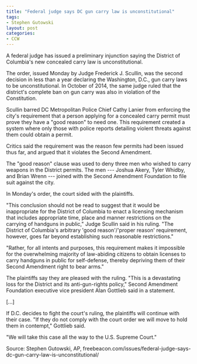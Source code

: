 ```yaml
---
title: "Federal judge says DC gun carry law is unconstitutional"
tags:
- Stephen Gutowski
layout: post
categories:
- CCW
---
```


A federal judge has issued a preliminary injunction saying the District of Columbia's new concealed carry law is unconstitutional.

The order, issued Monday by Judge Frederick J. Scullin, was the second decision in less than a year declaring the Washington, D.C., gun carry laws to be unconstitutional. In October of 2014, the same judge ruled that the district's complete ban on gun carry was also in violation of the Constitution.

Scullin barred DC Metropolitan Police Chief Cathy Lanier from enforcing the city's requirement that a person applying for a concealed carry permit must prove they have a "good reason" to need one. This requirement created a system where only those with police reports detailing violent threats against them could obtain a permit.

Critics said the requirement was the reason few permits had been issued thus far, and argued that it violates the Second Amendment.

The "good reason" clause was used to deny three men who wished to carry weapons in the District permits. The men --- Joshua Akery, Tyler Whidby, and Brian Wrenn --- joined with the Second Amendment Foundation to file suit against the city.

In Monday's order, the court sided with the plaintiffs.

"This conclusion should not be read to suggest that it would be inappropriate for the District of Columbia to enact a licensing mechanism that includes appropriate time, place and manner restrictions on the carrying of handguns in public," Judge Scullin said in his ruling. "The District of Columbia's arbitrary 'good reason'/'proper reason' requirement, however, goes far beyond establishing such reasonable restrictions."

"Rather, for all intents and purposes, this requirement makes it impossible for the overwhelming majority of law-abiding citizens to obtain licenses to carry handguns in public for self-defense, thereby depriving them of their Second Amendment right to bear arms."

The plaintiffs say they are pleased with the ruling. "This is a devastating loss for the District and its anti-gun-rights policy," Second Amendment Foundation executive vice president Alan Gottlieb said in a statement.

\[...\]

If D.C. decides to fight the court's ruling, the plaintiffs will continue with their case. "If they do not comply with the court order we will move to hold them in contempt," Gottlieb said.

"We will take this case all the way to the U.S. Supreme Court."

Source: Stephen Gutowski, AP, freebeacon.com/issues/federal-judge-says-dc-gun-carry-law-is-unconstitutional/
